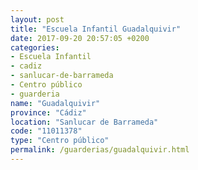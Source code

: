 ```yaml
---
layout: post
title: "Escuela Infantil Guadalquivir"
date: 2017-09-20 20:57:05 +0200
categories:
- Escuela Infantil
- cadiz
- sanlucar-de-barrameda
- Centro público
- guarderia
name: "Guadalquivir"
province: "Cádiz"
location: "Sanlucar de Barrameda"
code: "11011378"
type: "Centro público"
permalink: /guarderias/guadalquivir.html
---
```


